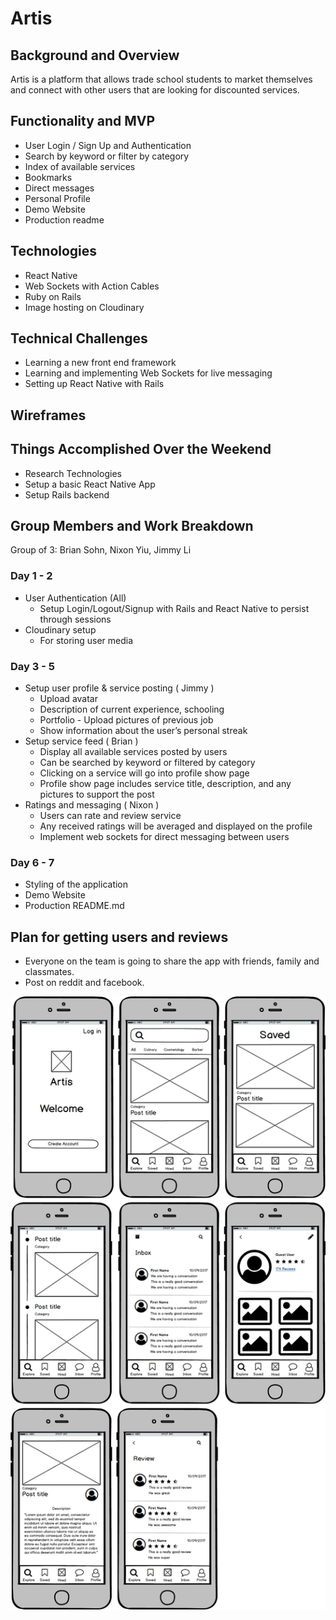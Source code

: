 # Artis

## Background and Overview

Artis is a platform that allows trade school students to market themselves and connect with other users that are looking for discounted services.

## Functionality and MVP
* User Login / Sign Up and Authentication
* Search by keyword or filter by category
* Index of available services
* Bookmarks
* Direct messages
* Personal Profile
* Demo Website
* Production readme

## Technologies
* React Native
* Web Sockets with Action Cables
* Ruby on Rails
* Image hosting on Cloudinary

## Technical Challenges
* Learning a new front end framework
* Learning and implementing Web Sockets for live messaging
* Setting up React Native with Rails

## Wireframes



## Things Accomplished Over the Weekend
* Research Technologies
* Setup a basic React Native App
* Setup Rails backend

## Group Members and Work Breakdown
Group of 3: Brian Sohn, Nixon Yiu, Jimmy Li

### Day 1 - 2
* User Authentication (All)
    * Setup Login/Logout/Signup with Rails and React Native to persist through sessions
* Cloudinary setup
   * For storing user media

### Day 3 - 5
* Setup user profile & service posting ( Jimmy )
    * Upload avatar
    * Description of current experience, schooling
    * Portfolio - Upload pictures of previous job
    * Show information about the user’s personal streak
* Setup service feed ( Brian )
    * Display all available services posted by users
    * Can be searched by keyword or filtered by category
    * Clicking on a service will go into profile show page
    * Profile show page includes service title, description, and any pictures to support the post
* Ratings and messaging ( Nixon )
    * Users can rate and review service
    * Any received ratings will be averaged and displayed on the profile
    * Implement web sockets for direct messaging between users

### Day 6 - 7
* Styling of the application
* Demo Website
* Production README.md


## Plan for getting users and reviews

* Everyone on the team is going to share the app with friends, family and classmates.
* Post on reddit and facebook.

![wireframes](https://github.com/sohbr/artis/blob/master/docs/Artis.png)
